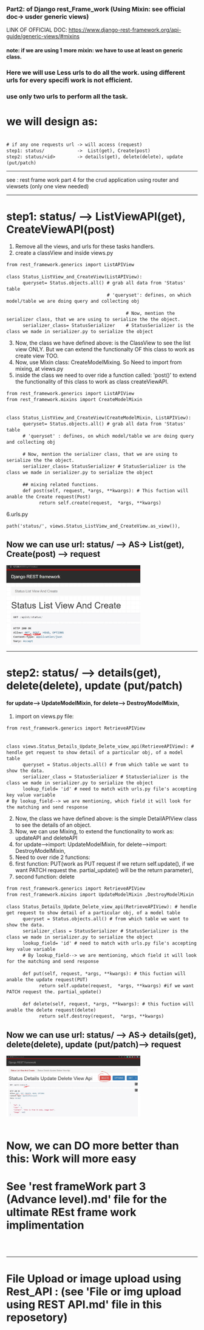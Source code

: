 ### Part2: of Django rest_Frame_work (Using Mixin: see official doc-> usder generic views)
LINK OF OFFICIAL DOC: https://www.django-rest-framework.org/api-guide/generic-views/#mixins
#### note: if we are using 1 more mixin: we have to use at least on generic class.
### Here we will use Less urls to do all the work. using different urls for every specifi work is not efficient.
### use only two urls to perform all the task.
# we will design as:
```

# if any one requests url -> will access (request)
step1: status/            ->  List(get), Create(post)
step2: status/<id>        -> details(get), delete(delete), update (put/patch)

```
<hr>
see : rest frame work part 4 for the crud application using router and viewsets (only one view needed)
<hr>

# step1: status/ --> ListViewAPI(get), CreateViewAPI(post)
1. Remove all the views, and urls for these tasks handlers.
2. create a classView and inside views.py
```
from rest_framework.generics import ListAPIView

class Status_ListView_and_CreateView(ListAPIView): 
      queryset= Status.objects.all() # grab all data from 'Status' table
                                     # 'queryset': defines, on which model/table we are doing query and collecting obj
      
                                            # Now, mention the serializer class, that we are using to serialize the the object.
      serializer_class= StatusSerializer    # StatusSerializer is the class we made in serializer.py to serialize the object
```
3. Now, the class we have defined above: is the ClassView to see the list view ONLY. But we can extend the functionalty OF this class to work as create view TOO.
4. Now, use Mixin class: CreateModelMixing. So Need to import from mixing, at views.py
5. inside the class we need to over ride a function called: 'post()' to extend the functionality of this class to work as class createViewAPI.
```
from rest_framework.generics import ListAPIView
from rest_framework.mixins import CreateModelMixin


class Status_ListView_and_CreateView(CreateModelMixin, ListAPIView): 
      queryset= Status.objects.all() # grab all data from 'Status' table
      # 'queryset' : defines, on which model/table we are doing query and collecting obj
      
      # Now, mention the serializer class, that we are using to serialize the the object.
      serializer_class= StatusSerializer # StatusSerializer is the class we made in serializer.py to serialize the object
      
      ## mixing related functions.
      def post(self, request, *args, **kwargs): # This fuction will anable the Create request(Post)
            return self.create(request,  *args, **kwargs)
```
6.urls.py
```
path('status/', views.Status_ListView_and_CreateView.as_view()),
```

## Now we can use url: status/ --> AS->  List(get), Create(post) --> request
<img src="Test API RESPONSE BY HTML JS/GET and POST request using Mixing.JPG" alt="alt" width="70%">
<br>
<hr>

# step2: status/<id> --> details(get), delete(delete), update (put/patch)
#### for update--> UpdateModelMixin, for delete--> DestroyModelMixin,
1. import on views.py file:
```
from rest_framework.generics import RetrieveAPIView


class views.Status_Details_Update_Delete_view_api(RetrieveAPIView): # hendle get request to show detail of a particular obj, of a model table 
      queryset = Status.objects.all() # from which table we want to show the data.
      serializer_class = StatusSerializer # StatusSerializer is the class we made in serializer.py to serialize the object
      lookup_field= 'id' # need to match with urls.py file's accepting key value variable
# By lookup_field--> we are mentioning, which field it will look for the matching and send response

```
2. Now, the class we have defined above: is the simple DetailAPIView class to see the details of an object. 
3. Now, we can use Mixing, to extend the functionality to work as: updateAPI and deleteAPI
4. for update-->import: UpdateModelMixin, for delete-->import: DestroyModelMixin,
5. Need to over ride 2 functions:
6. first function: PUT(work as PUT request if we return self.update(), if we want PATCH request the. partial_update() will be the return parameter), 
7. second function: delete
```
from rest_framework.generics import RetrieveAPIView
from rest_framework.mixins import UpdateModelMixin ,DestroyModelMixin

class Status_Details_Update_Delete_view_api(RetrieveAPIView): # hendle get request to show detail of a particular obj, of a model table 
      queryset = Status.objects.all() # from which table we want to show the data.
      serializer_class = StatusSerializer # StatusSerializer is the class we made in serializer.py to serialize the object
      lookup_field= 'id' # need to match with urls.py file's accepting key value variable
      # By lookup_field--> we are mentioning, which field it will look for the matching and send response

      def put(self, request, *args, **kwargs): # this fuction will anable the update request(PUT)
            return self.update(request,  *args, **kwargs) #if we want PATCH request the. partial_update()
      
      def delete(self, request, *args, **kwargs): # this fuction will anable the delete request(delete)
            return self.destroy(request,  *args, **kwargs)    
```
## Now we can use url: status/<id> --> AS-> details(get), delete(delete), update (put/patch)--> request
<img src="Test API RESPONSE BY HTML JS/details,delete and update request using Mixing.JPG" alt="alt" width="70%">

<br>
<br>

# Now, we can DO more better than this: Work will more easy
# See 'rest frameWork part 3 (Advance level).md' file for the ultimate REst frame work implimentation


<br><br><hr>

# File Upload or image upload using Rest_API : (see 'File or img upload using REST API.md' file in this reposetory)